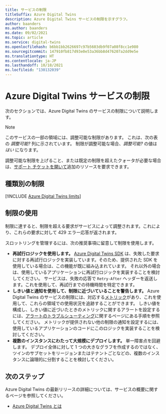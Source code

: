 ```yaml
---
title: サービスの制限
titleSuffix: Azure Digital Twins
description: Azure Digital Twins サービスの制限を示すグラフ。
author: baanders
ms.author: baanders
ms.date: 09/02/2021
ms.topic: article
ms.service: digital-twins
ms.openlocfilehash: b6bb1bb2626697c97b5603db9f07a08f8cc1e980
ms.sourcegitcommit: 147910fb817d93e0e53a36bb8d476207a2dd9e5e
ms.translationtype: HT
ms.contentlocale: ja-JP
ms.lasthandoff: 10/18/2021
ms.locfileid: "130132039"
---
```

# <a name="azure-digital-twins-service-limits"></a>Azure Digital Twins サービスの制限

次のセクションでは、Azure Digital Twins のサービスの制限について説明します。

> [!NOTE]
> このサービスの一部の領域には、調整可能な制限があります。 これは、次の表の *調整可能?* 列に示されています。 制限が調整可能な場合、*調整可能?* の値は *はい* になります。
>
> 調整可能な制限を上げること、または既定の制限を超えたクォータが必要な場合は、[サポート チケットを開いて](https://ms.portal.azure.com/#blade/Microsoft_Azure_Support/HelpAndSupportBlade/newsupportrequest)追加のリソースを要求できます。

## <a name="limits-by-type"></a>種類別の制限

[!INCLUDE [Azure Digital Twins limits](../../includes/digital-twins-limits.md)]

## <a name="working-with-limits"></a>制限の使用

制限に達すると、制限を超える要求がサービスによって調整されます。これにより、これらの要求に対して 429 エラー応答が返されます。

スロットリングを管理するには、次の推奨事項に留意して制限を使用します。
* **再試行ロジックを使用します。** [Azure Digital Twins SDK](concepts-apis-sdks.md) は、失敗した要求に対する再試行ロジックを実装しています。そのため、提供された SDK を使用している場合は、この機能が既に組み込まれています。 それ以外の場合は、使用しているアプリケーションに再試行ロジックを実装することを検討してください。 サービスは、失敗の応答で `Retry-After` ヘッダーを返送します。これを使用して、再試行までの待機時間を特定できます。
* **しきい値と通知を使用して、制限に近づいていることを警告します。** Azure Digital Twins のサービスの制限には、対応する[メトリック](troubleshoot-metrics.md)があり、これを使用して、これらの領域での使用状況を追跡することができます。 しきい値を構成し、しきい値に近づいたときのメトリックに関するアラートを設定するには、[アラートのトラブルシューティング](troubleshoot-alerts.md)に関するページにある手順を参照してください。 メトリックが提供されない他の制限の通知を設定するには、使用しているアプリケーションのコードにこのロジックを実装することを検討してください。
* **複数のインスタンスにわたって大規模にデプロイします。** 単一障害点を回避します。 デプロイ全体に対して 1 つの大きなグラフを作成するのではなく、ツインのサブセットをリージョンまたはテナントごとなどの、複数のインスタンスに論理的に分割することを検討してください。 

## <a name="next-steps"></a>次のステップ

Azure Digital Twins の最新リリースの詳細については、サービスの概要に関するページを参照してください。
* [Azure Digital Twins とは](overview.md)
